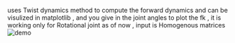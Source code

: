 uses Twist dynamics method to compute the forward dynamics and can be visulized in matplotlib , and you  give in the joint angles to plot the fk , it is working only for Rotational joint as of now ,
input is Homogenous matrices
![demo](https://github.com/hariharan382/Twist-based-forward-dynamics/assets/47359638/7070a5d1-1e66-4a12-9460-cedc0b18b421)
